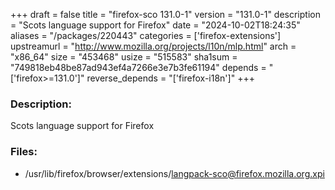+++
draft = false
title = "firefox-sco 131.0-1"
version = "131.0-1"
description = "Scots language support for Firefox"
date = "2024-10-02T18:24:35"
aliases = "/packages/220443"
categories = ['firefox-extensions']
upstreamurl = "http://www.mozilla.org/projects/l10n/mlp.html"
arch = "x86_64"
size = "453468"
usize = "515583"
sha1sum = "749818eb48be87ad943ef4a7266e3e7b3fe61194"
depends = "['firefox>=131.0']"
reverse_depends = "['firefox-i18n']"
+++
### Description: 
Scots language support for Firefox

### Files: 
* /usr/lib/firefox/browser/extensions/langpack-sco@firefox.mozilla.org.xpi
